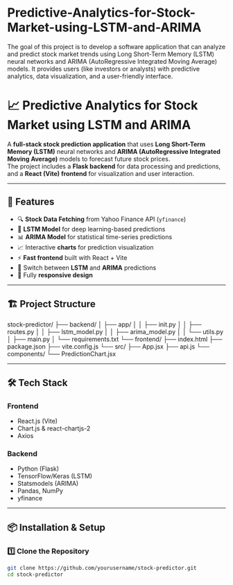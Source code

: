 # Predictive-Analytics-for-Stock-Market-using-LSTM-and-ARIMA
The goal of this project is to develop a software application that can analyze and predict stock market trends using Long Short-Term Memory (LSTM) neural networks and ARIMA (AutoRegressive Integrated Moving Average) models. It provides users (like investors or analysts) with predictive analytics, data visualization, and a user-friendly interface.
# 📈 Predictive Analytics for Stock Market using LSTM and ARIMA

A **full-stack stock prediction application** that uses **Long Short-Term Memory (LSTM)** neural networks and **ARIMA (AutoRegressive Integrated Moving Average)** models to forecast future stock prices.  
The project includes a **Flask backend** for data processing and predictions, and a **React (Vite) frontend** for visualization and user interaction.

---

## 🚀 Features

- 🔍 **Stock Data Fetching** from Yahoo Finance API (`yfinance`)
- 🧠 **LSTM Model** for deep learning-based predictions
- 📊 **ARIMA Model** for statistical time-series predictions
- 📈 Interactive **charts** for prediction visualization
- ⚡ **Fast frontend** built with React + Vite
- 🔄 Switch between **LSTM** and **ARIMA** predictions
- 📱 Fully **responsive design**

---

## 🏗️ Project Structure

stock-predictor/
├── backend/
│ ├── app/
│ │ ├── init.py
│ │ ├── routes.py
│ │ ├── lstm_model.py
│ │ ├── arima_model.py
│ │ └── utils.py
│ ├── main.py
│ └── requirements.txt
└── frontend/
├── index.html
├── package.json
├── vite.config.js
└── src/
├── App.jsx
├── api.js
└── components/
└── PredictionChart.jsx




---

## 🛠️ Tech Stack

### **Frontend**
- React.js (Vite)
- Chart.js & react-chartjs-2
- Axios

### **Backend**
- Python (Flask)
- TensorFlow/Keras (LSTM)
- Statsmodels (ARIMA)
- Pandas, NumPy
- yfinance

---

## 📦 Installation & Setup

### 1️⃣ Clone the Repository
```bash
git clone https://github.com/yourusername/stock-predictor.git
cd stock-predictor
